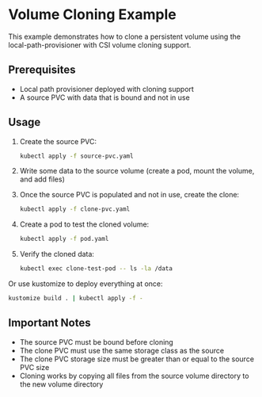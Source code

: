 # Volume Cloning Example

This example demonstrates how to clone a persistent volume using the local-path-provisioner with CSI volume cloning support.

## Prerequisites

- Local path provisioner deployed with cloning support
- A source PVC with data that is bound and not in use

## Usage

1. Create the source PVC:
   ```bash
   kubectl apply -f source-pvc.yaml
   ```

2. Write some data to the source volume (create a pod, mount the volume, and add files)

3. Once the source PVC is populated and not in use, create the clone:
   ```bash
   kubectl apply -f clone-pvc.yaml
   ```

4. Create a pod to test the cloned volume:
   ```bash
   kubectl apply -f pod.yaml
   ```

5. Verify the cloned data:
   ```bash
   kubectl exec clone-test-pod -- ls -la /data
   ```

Or use kustomize to deploy everything at once:
```bash
kustomize build . | kubectl apply -f -
```

## Important Notes

- The source PVC must be bound before cloning
- The clone PVC must use the same storage class as the source
- The clone PVC storage size must be greater than or equal to the source PVC size
- Cloning works by copying all files from the source volume directory to the new volume directory